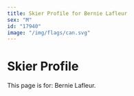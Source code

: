 ```yaml
---
title: Skier Profile for Bernie Lafleur
sex: "M"
id: "17940"
image: "/img/flags/can.svg" 
---
```


# Skier Profile

This page is for: Bernie Lafleur.
    